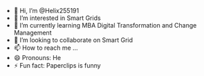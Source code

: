- 👋 Hi, I’m @Helix255191
- 👀 I’m interested in Smart Grids
- 🌱 I’m currently learning MBA Digital Transformation and Change Management
- 💞️ I’m looking to collaborate on Smart Grid
- 📫 How to reach me ...
- 😄 Pronouns: He
- ⚡ Fun fact: Paperclips is funny

<!---
Helix255191/Helix255191 is a ✨ special ✨ repository because its `README.md` (this file) appears on your GitHub profile.
You can click the Preview link to take a look at your changes.
--->
